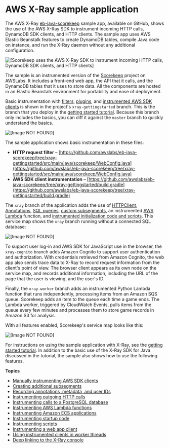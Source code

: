 # AWS X\-Ray sample application<a name="xray-scorekeep"></a>

The AWS X\-Ray [eb\-java\-scorekeep](https://github.com/awslabs/eb-java-scorekeep/tree/xray) sample app, available on GitHub, shows the use of the AWS X\-Ray SDK to instrument incoming HTTP calls, DynamoDB SDK clients, and HTTP clients\. The sample app uses AWS Elastic Beanstalk features to create DynamoDB tables, compile Java code on instance, and run the X\-Ray daemon without any additional configuration\.

![\[Scorekeep uses the AWS X-Ray SDK to instrument incoming HTTP calls, DynamoDB SDK clients, and HTTP clients\]](http://docs.aws.amazon.com/xray/latest/devguide/images/scorekeep-flow.png)

The sample is an instrumented version of the [Scorekeep](https://github.com/awslabs/eb-java-scorekeep) project on AWSLabs\. It includes a front\-end web app, the API that it calls, and the DynamoDB tables that it uses to store data\. All the components are hosted in an Elastic Beanstalk environment for portability and ease of deployment\.

Basic instrumentation with [filters](xray-sdk-java-filters.md), [plugins](xray-sdk-java-configuration.md), and [instrumented AWS SDK clients](xray-sdk-java-awssdkclients.md) is shown in the project's `xray-gettingstarted` branch\. This is the branch that you deploy in the [getting started tutorial](xray-gettingstarted.md)\. Because this branch only includes the basics, you can diff it against the `master` branch to quickly understand the basics\.

![\[Image NOT FOUND\]](http://docs.aws.amazon.com/xray/latest/devguide/images/scorekeep-gettingstarted-servicemap-after-github.png)

The sample application shows basic instrumentation in these files:
+ **HTTP request filter** – [https://github.com/awslabs/eb-java-scorekeep/tree/xray-gettingstarted/src/main/java/scorekeep/WebConfig.java](https://github.com/awslabs/eb-java-scorekeep/tree/xray-gettingstarted/src/main/java/scorekeep/WebConfig.java)
+ **AWS SDK client instrumentation** – [https://github.com/awslabs/eb-java-scorekeep/tree/xray-gettingstarted/build.gradle](https://github.com/awslabs/eb-java-scorekeep/tree/xray-gettingstarted/build.gradle)

The `xray` branch of the application adds the use of [HTTPClient](xray-sdk-java-httpclients.md), [Annotations](xray-sdk-java-segment.md), [SQL queries](xray-sdk-java-sqlclients.md), [custom subsegments](xray-sdk-java-subsegments.md), an instrumented [AWS Lambda](xray-services-lambda.md) function, and [instrumented initialization code and scripts](scorekeep-startup.md)\. This service map shows the `xray` branch running without a connected SQL database:

![\[Image NOT FOUND\]](http://docs.aws.amazon.com/xray/latest/devguide/images/scorekeep-servicemap.png)

To support user log\-in and AWS SDK for JavaScript use in the browser, the `xray-cognito` branch adds Amazon Cognito to support user authentication and authorization\. With credentials retrieved from Amazon Cognito, the web app also sends trace data to X\-Ray to record request information from the client's point of view\. The browser client appears as its own node on the service map, and records additional information, including the URL of the page that the user is viewing, and the user's ID\.

Finally, the `xray-worker` branch adds an instrumented Python Lambda function that runs independently, processing items from an Amazon SQS queue\. Scorekeep adds an item to the queue each time a game ends\. The Lambda worker, triggered by CloudWatch Events, pulls items from the queue every few minutes and processes them to store game records in Amazon S3 for analysis\.

With all features enabled, Scorekeep's service map looks like this:

![\[Image NOT FOUND\]](http://docs.aws.amazon.com/xray/latest/devguide/images/scorekeep-servicemap-allfeatures.png)

For instructions on using the sample application with X\-Ray, see the [getting started tutorial](xray-gettingstarted.md)\. In addition to the basic use of the X\-Ray SDK for Java discussed in the tutorial, the sample also shows how to use the following features\.

**Topics**
+ [Manually instrumenting AWS SDK clients](scorekeep-sdkclients.md)
+ [Creating additional subsegments](scorekeep-subsegments.md)
+ [Recording annotations, metadata, and user IDs](scorekeep-annotations.md)
+ [Instrumenting outgoing HTTP calls](scorekeep-httpclient.md)
+ [Instrumenting calls to a PostgreSQL database](scorekeep-postgresql.md)
+ [Instrumenting AWS Lambda functions](scorekeep-lambda.md)
+ [Instrumenting Amazon ECS applications](scorekeep-ecs.md)
+ [Instrumenting startup code](scorekeep-startup.md)
+ [Instrumenting scripts](scorekeep-scripts.md)
+ [Instrumenting a web app client](scorekeep-client.md)
+ [Using instrumented clients in worker threads](scorekeep-workerthreads.md)
+ [Deep linking to the X\-Ray console](scorekeep-deeplinks.md)